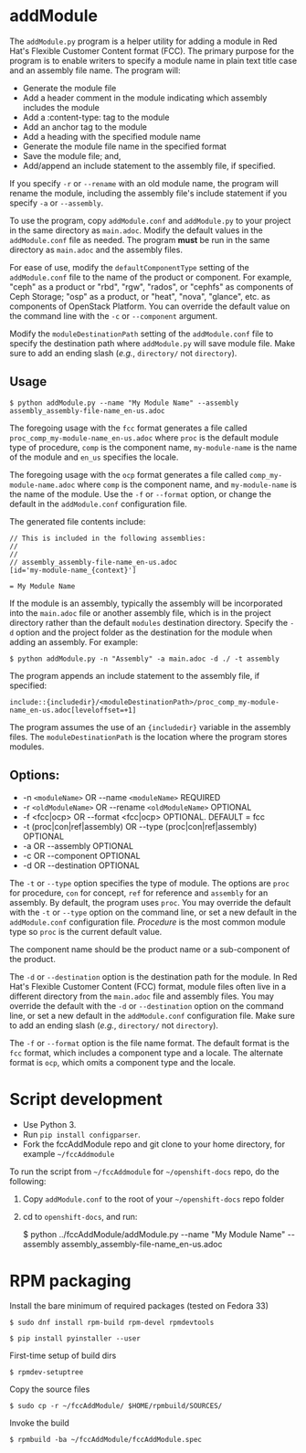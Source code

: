 # addModule

The `addModule.py` program is a helper utility for adding a module in Red Hat's Flexible Customer Content format (FCC). The primary purpose for the program is to enable writers to specify a module name in plain text title case and an assembly file name. The program will:

* Generate the module file
* Add a header comment in the module indicating which assembly includes the module
* Add a :content-type: tag to the module
* Add an anchor tag to the module
* Add a heading with the specified module name
* Generate the module file name in the specified format
* Save the module file; and,
* Add/append an include statement to the assembly file, if specified.

If you specify `-r` or `--rename` with an old module name, the program will rename the module, including the assembly file's include statement if you specify `-a` or `--assembly`.

To use the program, copy `addModule.conf` and `addModule.py` to your project in the same directory as `main.adoc`. Modify the default values in the `addModule.conf` file as needed. The program __must__ be run in the same directory as `main.adoc` and the assembly files.

For ease of use, modify the `defaultComponentType` setting of the `addModule.conf` file to the name of the product or component. For example, "ceph" as a product or "rbd", "rgw", "rados", or "cephfs" as components of Ceph Storage; "osp" as a product, or "heat", "nova", "glance", etc. as components of OpenStack Platform. You can override the default value on the command line with the `-c` or `--component` argument.

Modify the `moduleDestinationPath` setting of the `addModule.conf` file to specify the destination path where `addModule.py` will save module file. Make sure to add an ending slash (_e.g._, `directory/` not `directory`).

## Usage

    $ python addModule.py --name "My Module Name" --assembly assembly_assembly-file-name_en-us.adoc

The foregoing usage with the `fcc` format generates a file called `proc_comp_my-module-name_en-us.adoc` where `proc` is the default module type of procedure, `comp` is the component name, `my-module-name` is the name of the module and `en_us` specifies the locale.

The foregoing usage with the `ocp` format generates a file called `comp_my-module-name.adoc` where `comp` is the component name, and `my-module-name` is the name of the module. Use the `-f` or `--format` option, or change the default in the `addModule.conf` configuration file.


The generated file contents include:

    // This is included in the following assemblies:
    //
    //
    // assembly_assembly-file-name_en-us.adoc
    [id='my-module-name_{context}']

    = My Module Name

If the module is an assembly, typically the assembly will be incorporated into the `main.adoc` file or another assembly file, which is in the project directory rather than the default `modules` destination directory. Specify the `-d` option and the project folder as the destination for the module when adding an assembly. For example:

    $ python addModule.py -n "Assembly" -a main.adoc -d ./ -t assembly

The program appends an include statement to the assembly file, if specified:

    include::{includedir}/<moduleDestinationPath>/proc_comp_my-module-name_en-us.adoc[leveloffset=+1]

The program assumes the use of an `{includedir}` variable in the assembly files. The `moduleDestinationPath` is the location where the program stores modules.

## Options:

* -n `<moduleName>` OR --name `<moduleName>` REQUIRED
* -r `<oldModuleName>` OR --rename `<oldModuleName>` OPTIONAL
* -f <fcc|ocp> OR --format <fcc|ocp> OPTIONAL. DEFAULT = fcc
* -t (proc|con|ref|assembly) OR --type (proc|con|ref|assembly) OPTIONAL
* -a <assemblyFile> OR --assembly <assemblyFile> OPTIONAL
* -c <componentName> OR --component <componentName> OPTIONAL
* -d <moduleDestinationPath> OR --destination <moduleDestinationPath> OPTIONAL

The `-t` or `--type` option specifies the type of module. The options are `proc` for procedure, `con` for concept, `ref` for reference and `assembly` for an assembly. By default, the program uses `proc`. You may override the default with the `-t` or `--type` option on the command line, or set a new default in the `addModule.conf` configuration file. _Procedure_ is the most common module type so `proc` is the current default value.

The component name should be the product name or a sub-component of the product.

The `-d` or `--destination` option is the destination path for the module. In Red Hat's Flexible Customer Content (FCC) format, module files often live in a different directory from the `main.adoc` file and assembly files. You may override the default with the `-d` or `--destination` option on the command line, or set a new default in the `addModule.conf` configuration file. Make sure to add an ending slash (_e.g._, `directory/` not `directory`).

The `-f` or `--format` option is the file name format. The default format is the `fcc` format, which includes a component type and a locale. The alternate format is `ocp`, which omits a component type and the locale.

# Script development

* Use Python 3.
* Run `pip install configparser`.
* Fork the fccAddModule repo and git clone to your home directory, for example `~/fccAddmodule`

To run the script from `~/fccAddmodule` for `~/openshift-docs` repo, do the following:

1. Copy `addModule.conf` to the root of your `~/openshift-docs` repo folder
2. cd to `openshift-docs`, and run:
    
    $ python ../fccAddModule/addModule.py --name "My Module Name" --assembly assembly_assembly-file-name_en-us.adoc

# RPM packaging

Install the bare minimum of required packages (tested on Fedora 33)
    
    $ sudo dnf install rpm-build rpm-devel rpmdevtools
    
    $ pip install pyinstaller --user

First-time setup of build dirs
    
    $ rpmdev-setuptree

Copy the source files
    
    $ sudo cp -r ~/fccAddModule/ $HOME/rpmbuild/SOURCES/

Invoke the build
    
    $ rpmbuild -ba ~/fccAddModule/fccAddModule.spec
    
    





